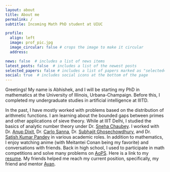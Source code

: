 ```yaml
---
layout: about
title: About me
permalink: /
subtitle: Incoming Math PhD student at UIUC

profile:
  align: left
  image: prof_pic.jpg
  image_circular: false # crops the image to make it circular
  address: 

news: false  # includes a list of news items
latest_posts: false  # includes a list of the newest posts
selected_papers: false # includes a list of papers marked as "selected={true}"
social: true  # includes social icons at the bottom of the page
---
```



Greetings! My name is Abhishek, and I will be starting my PhD in mathematics at the University of Illinois, Urbana-Champaign. Before this, I completed my undergraduate studies in artificial intelligence at IIITD.

In the past, I have mostly worked with problems based on the distribution of arithmetic functions. I am learning about the bounded gaps between primes and other applications of sieve theory. While at IIIT Delhi, I studied the basics of analytic number theory under Dr. [Sneha Chaubey](https://www.iiitd.ac.in/sneha). I worked with Dr. [Anup Dixit](https://www.imsc.res.in/~anupdixit/), Dr. [Carlo Sanna](https://sites.google.com/view/carlo-sanna-math), Dr. [Subhajit Ghosechowdhury](https://iiitd.irins.org/profile/331110), and Dr. [Satish Kumar Pandey](http://noncommutative.space/) in various academic roles. In addition to mathematics, I enjoy watching anime (with Meitantei Conan being my favorite) and conversations with friends. Back in high school, I used to participate in math competitions and solve many problems on [AoPS](https://artofproblemsolving.com/community/user/388865). Here is a link to my [resume](https://drive.google.com/file/d/1d2LWJ3342Cco_QuRnZzPX63-DINzfoOJ/view?usp=sharing). My friends helped me reach my current position, specifically, my friend and mentor [Ayan](https://www.cmi.ac.in/~ayannath/). 


